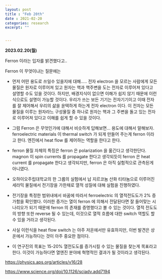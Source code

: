 ```yaml
---
layout: post
title : "Feb 20th"
date : 2021-02-20
categories: research
excerpt: ""


---
```



**2023.02.20(월)**







Ferron 이라는 입자를 밝견했다고..

Ferron 이 무엇이냐는 질문에는 


* 먼저 어떤 용도로 쓰일수 있을지에 대해….. 전자 electron 을 모르는 사람에게 모든 물질은 원자로 이루어져 있고 원자는 핵과 핵주변을 도는 전자로 이루어져 있다고 설명할 수도 있을 것이다.  하지만, 배경지식이 없으면 이해가 쉽지 않기 때문에 이런식으로도 설명이 가능할 것이다. 우리가 쓰는 보든 기기는 전자기기이고 이때 전자를 잘 제어해서 우리의 삶을 윤택하게 하는게 전자 electron 이다. 이 전자는 모든 물질을 이루는 원자라느 구성물질 중 하나로  원자는 핵과 그 주변을 돌고 있는 전자로 이루어져 있다고 이해를 쉽게 할 수 있을 것이다.   

* 그럼 Ferron 은 무엇인가에 대해서 비슷하게 답해보면… 용도에 대해서 말해보자. ferroelectric materials 이 thermal switch 가 되게 만들어 주는게 ferron 이라고 한다. 엔진에서 heat flow 를 제어하는 역할을 한다고 한다.   

* ferron 물질 자체의 특징은 ferron 은 polarization 을 옮긴다고 생각한단다. magnon 이 spin currents 를 propagate 한다고 생각되듯이 ferron 은 heat current 를 propagate 한다고 생각되지만,  ferron 은 아직 실험적으로 관측된게 아니였다.   

* 오하이오주립대학교의 한 그룹의 실험에서 납 지르코늄 산화 티타늄으로 이루어진 세라믹 물질에서 전기장을 가한채로 열적 성질에 대해 실험을 진행하였다. 

* 전기장을 특정한 범위내에서 바꿈에 따라서 ferroelectric 의 열적전도도가 2% 증가함을 확인했다. 이러한 증가는 열이 ferron 에 의해서 전달된다면 잘 들어맞는 시나리오가 되기 때문에 ferron 의 존재를 증명했다고 볼 수 있는 것이다. 열적 전도도의 방향 또한 reverse 될 수 있는데, 이것으로 열적 흐름에 대한 switch 역할도 할 수 있을 거라고 생각된다. 

* 사실 이런식을 heat flow switch 는 아주 저온에서만 유효하지만, 이번 발견은 상온에서 가능하다는 것이 아주 중요한 점이다.   

* 이 연구진의 목표는 15-20% 열전도도를 증가시킬 수 있는 물질을 찾는게 목표라고 한다. 이것이 가능하다면 열엔진 분야에 혁명적인 결과가 될 것이라고 생각된다. 





https://physics.aps.org/articles/v16/28

https://www.science.org/doi/10.1126/sciadv.add7194


